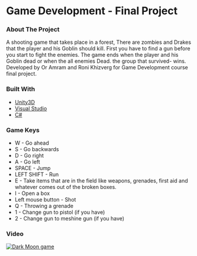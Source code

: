 # Game Development - Final Project

### About The Project

A shooting game that takes place in a forest, There are zombies and Drakes that the player and his Goblin should kill.
First you have to find a gun before you start to fight the enemies. The game ends when the player and his Goblin dead or when the all enemies Dead. 
the group that survived- wins.
<br />
Developed by Or Amram and Roni Khizverg for Game Development course final project.

### Built With

* [Unity3D](https://unity.com/)
* [Visual Studio](https://visualstudio.microsoft.com/)
* [C#](https://docs.microsoft.com/en-us/dotnet/csharp/)

### Game Keys

* W - Go ahead
* S - Go backwards
* D - Go right
* A - Go left
* SPACE - Jump
* LEFT SHIFT - Run
* E - Take items that are in the field like weapons, grenades, first aid and whatever comes  out of the broken boxes.
* I - Open a box
* Left mouse button - Shot
* Q - Throwing a grenade
* 1 - Change gun to pistol (if you have)
* 2 - Change gun to meshine gun (if you have)

### Video

[![Dark Moon game](https://img.youtube.com/vi/_r_vIul3r9w/0.jpg)](https://www.youtube.com/watch?v=_r_vIul3r9w "Dark Moon game")
